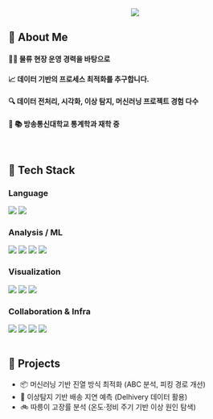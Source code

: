 <!-- Header -->
<div align="center">
  <img src="https://capsule-render.vercel.app/api?type=waving&color=gradient&height=300&section=header&text=안녕하세요,%20데이터%20분석가%20위이태인입니다!&fontSize=35" />
</div>

<!-- Body -->
<div>

  ## 👀 About Me
  #### :factory_worker: 물류 현장 운영 경력을 바탕으로
  #### :chart_with_upwards_trend: 데이터 기반의 프로세스 최적화를 추구합니다.
  #### :mag: 데이터 전처리, 시각화, 이상 탐지, 머신러닝 프로젝트 경험 다수<br/>
  #### :notebook: 📚 방송통신대학교 통계학과 재학 중

  <br/>

  ## 🧱 Tech Stack

  ### Language
  <img src="https://img.shields.io/badge/Python-3776AB?style=flat-square&logo=Python&logoColor=white"/>
  <img src="https://img.shields.io/badge/SQL-4479A1?style=flat-square&logo=MySQL&logoColor=white"/>
  
  <br/>

  ### Analysis / ML
  <img src="https://img.shields.io/badge/Pandas-150458?style=flat-square&logo=pandas&logoColor=white"/>
  <img src="https://img.shields.io/badge/Numpy-013243?style=flat-square&logo=numpy&logoColor=white"/>
  <img src="https://img.shields.io/badge/Scikit--Learn-F7931E?style=flat-square&logo=scikit-learn&logoColor=white"/>
  <img src="https://img.shields.io/badge/XGBoost-FF6600?style=flat-square&logo=xgboost&logoColor=white"/>

  <br/>

  ### Visualization
  <img src="https://img.shields.io/badge/Matplotlib-3776AB?style=flat-square&logo=matplotlib&logoColor=white"/>
  <img src="https://img.shields.io/badge/Seaborn-4C6EF5?style=flat-square&logo=seaborn&logoColor=white"/>
  <img src="https://img.shields.io/badge/Tableau-E97627?style=flat-square&logo=Tableau&logoColor=white"/>

  <br/>

  ### Collaboration & Infra
  <img src="https://img.shields.io/badge/Slack-4A154B?style=flat-square&logo=Slack&logoColor=white"/>
  <img src="https://img.shields.io/badge/Notion-000000?style=flat-square&logo=Notion&logoColor=white"/>
  <img src="https://img.shields.io/badge/Jira-0052CC?style=flat-square&logo=Jira&logoColor=white"/>
  <img src="https://img.shields.io/badge/GitHub-181717?style=flat-square&logo=GitHub&logoColor=white"/>

  <br/>
  <br/>

  ## 🧠 Projects
  - 📦 머신러닝 기반 진열 방식 최적화 (ABC 분석, 피킹 경로 개선)
  - 🚚 이상탐지 기반 배송 지연 예측 (Delhivery 데이터 활용)
  - 🚲 따릉이 고장률 분석 (온도·정비 주기 기반 이상 원인 탐색)

  <br/>

</div>
